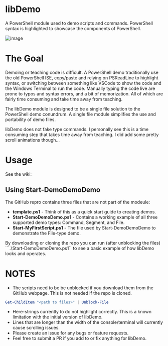 # libDemo
A PowerShell module used to demo scripts and commands. PowerShell syntax is highlighted to showcase the components of PowerShell.

![image](https://github.com/user-attachments/assets/e719b2e8-b229-4bf8-8598-39b07b3274d4)

# The Goal

Demoing or teaching code is difficult. A PowerShell demo traditionally use the old PowerShell ISE, copy/paste and relying on PSReadLine to highlight syntax, or switching between something like VSCode to show the code and the Windows Terminal to run the code. Manually typing the code live are prone to typos and syntax errors, and a bit of memorization. All of which are fairly time consuming and take time away from teaching.

The libDemo module is designed to be a single file solution to the PowerShell demo conundrum. A single file module simplifies the use and portability of demo files.

libDemo does not fake type commands. I personally see this is a time consuming step that takes time away from teaching. I did add some pretty scroll animations though...

# Usage

See the wiki: 

## Using Start-DemoDemoDemo

The GitHub repro contains three files that are not part of the modeule:

- **template.ps1** - Think of this as a quick start guide to creating demos.
- **Start-DemoDemoDemo.ps1** - Contains a working example of all three supported demo types: Command, Segment, and File.
- **Start-MyFirstScript.ps1** - The file used by Start-DemoDemoDemo to demonstrate the File-type demo.

By downloading or cloning the repo you can run (after unblocking the files) ```.\Start-DemoDemoDemo.ps1`` to see a basic example of how libDemo looks and operates.

# NOTES

- The scripts need to be be unblocked if you download them from the GitHub webpage. This is not needed if the repo is cloned.

```powershell 
Get-ChildItem "<path to files>" | Unblock-File
```
- Here-strings currently to do not highlight correctly. This is a known limitation with the initial version of libDemo.
- Lines that are longer than the width of the console/terminal will currently cause scrolling issues.
- Please create an issue for any bugs or feature requests.
- Feel free to submit a PR if you add to or fix anything for libDemo.
